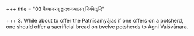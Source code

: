 +++
title = "03 वैश्वानरन् द्वादशकपालन् निर्वपेद्यदि"

+++
3. While about to offer the Patnīsaṁyājas if one offers on a potsherd, one should offer a sacrificial bread on twelve potsherds to Agni Vaiśvānara.
